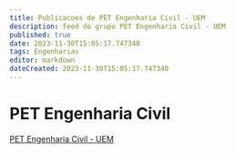 ```yaml
---
title: Publicacoes de PET Engenharia Civil - UEM 
description: feed do grupo PET Engenharia Civil - UEM
published: true
date: 2023-11-30T15:05:17.747340
tags: Engenharias
editor: markdown
dateCreated: 2023-11-30T15:05:17.747340
---
```


# PET Engenharia Civil
[PET Engenharia Civil - UEM](/grupo/239PETEngenhariaCivilUEM)